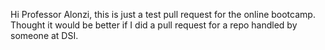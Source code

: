 Hi Professor Alonzi, this is just a test pull request for the online bootcamp. Thought it would be better if I did a pull request for a repo handled by someone at DSI. 
